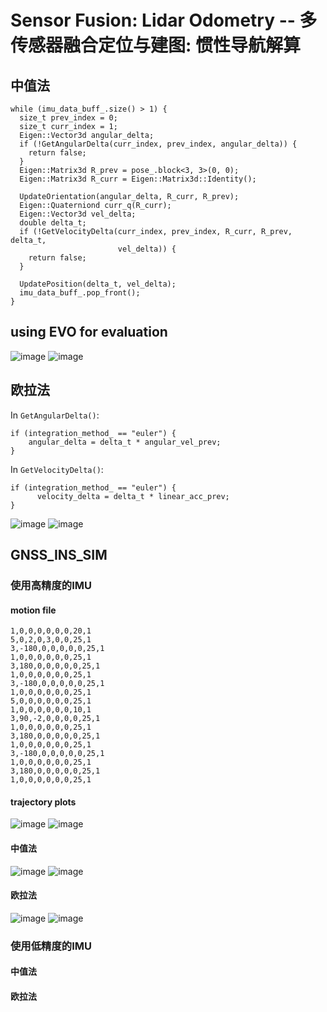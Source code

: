 # Sensor Fusion: Lidar Odometry -- 多传感器融合定位与建图: 惯性导航解算

## 中值法
```
while (imu_data_buff_.size() > 1) {
  size_t prev_index = 0; 
  size_t curr_index = 1; 
  Eigen::Vector3d angular_delta;
  if (!GetAngularDelta(curr_index, prev_index, angular_delta)) {
    return false;
  }
  Eigen::Matrix3d R_prev = pose_.block<3, 3>(0, 0);
  Eigen::Matrix3d R_curr = Eigen::Matrix3d::Identity();

  UpdateOrientation(angular_delta, R_curr, R_prev);
  Eigen::Quaterniond curr_q(R_curr);
  Eigen::Vector3d vel_delta;
  double delta_t;
  if (!GetVelocityDelta(curr_index, prev_index, R_curr, R_prev, delta_t,
                        vel_delta)) {
    return false;
  }

  UpdatePosition(delta_t, vel_delta);
  imu_data_buff_.pop_front();
}
```
## using EVO for evaluation
![image](https://user-images.githubusercontent.com/11698181/152662207-391f2d49-9a93-4c96-84c9-c2d5c9f09f4a.png)
![image](https://user-images.githubusercontent.com/11698181/152662224-f93ae0d8-c563-4622-97b8-7149cfe7ad04.png)


## 欧拉法
In `GetAngularDelta()`: 
```
if (integration_method_ == "euler") {
    angular_delta = delta_t * angular_vel_prev;  
}
```
In `GetVelocityDelta()`: 
```
if (integration_method_ == "euler") {
      velocity_delta = delta_t * linear_acc_prev;
}
```
![image](https://user-images.githubusercontent.com/11698181/152662590-9976d41f-792f-4fe2-a4d0-b630768d2c6d.png)
![image](https://user-images.githubusercontent.com/11698181/152662594-982aae8b-38b4-40a5-818f-4b70bbad0825.png)

## GNSS_INS_SIM
### 使用高精度的IMU
#### motion file 
```
1,0,0,0,0,0,0,20,1
5,0,2,0,3,0,0,25,1
3,-180,0,0,0,0,0,25,1
1,0,0,0,0,0,0,25,1
3,180,0,0,0,0,0,25,1
1,0,0,0,0,0,0,25,1
3,-180,0,0,0,0,0,25,1
1,0,0,0,0,0,0,25,1
5,0,0,0,0,0,0,25,1
1,0,0,0,0,0,0,10,1
3,90,-2,0,0,0,0,25,1
1,0,0,0,0,0,0,25,1
3,180,0,0,0,0,0,25,1
1,0,0,0,0,0,0,25,1
3,-180,0,0,0,0,0,25,1
1,0,0,0,0,0,0,25,1
3,180,0,0,0,0,0,25,1
1,0,0,0,0,0,0,25,1
```
#### trajectory plots 
![image](https://user-images.githubusercontent.com/11698181/152671127-407aedb7-754e-458d-ad37-9bf70ccedb4d.png)
![image](https://user-images.githubusercontent.com/11698181/152671143-5059dbfc-40e0-4b59-a129-2df5bdc5f1dc.png)

#### 中值法
![image](https://user-images.githubusercontent.com/11698181/152671337-d617b1c6-099d-418d-99cc-6549d69ac5d6.png)
![image](https://user-images.githubusercontent.com/11698181/152671353-c655b4c9-61ad-49f9-9aa6-42840a2d65cd.png)

#### 欧拉法 
![image](https://user-images.githubusercontent.com/11698181/152671634-04275dfd-336d-40d6-bbcd-506e0f690255.png)
![image](https://user-images.githubusercontent.com/11698181/152671645-535457e7-d67f-4ce4-b624-97b2dffb9c3a.png)

### 使用低精度的IMU
#### 中值法


#### 欧拉法 
